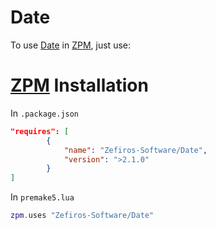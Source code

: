# Date
To use [Date](https://github.com/HowardHinnant/date) in [ZPM](http://zpm.zefiros.eu), just use:

# [ZPM](http://zpm.zefiros.eu) Installation
In `.package.json`
```json
"requires": [
		{
			"name": "Zefiros-Software/Date",
			"version": ">2.1.0"
		}
]
```

In `premake5.lua`
```lua
zpm.uses "Zefiros-Software/Date"
```